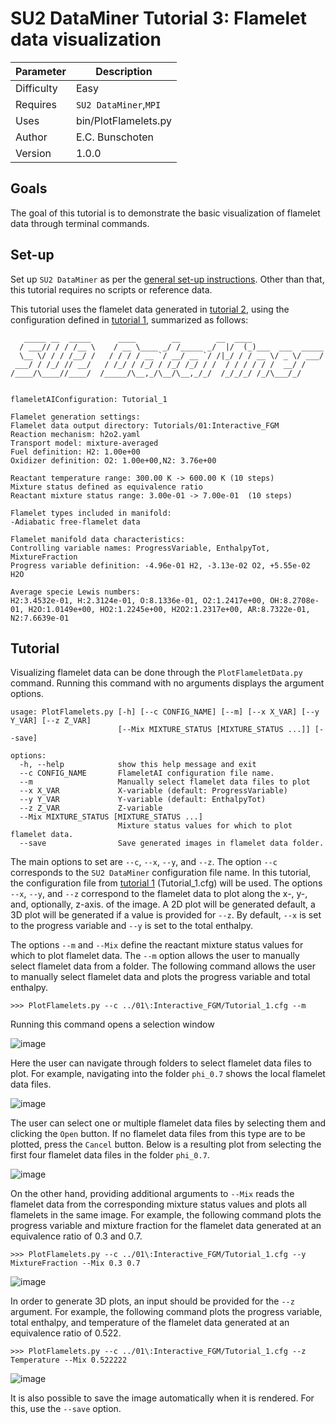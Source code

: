 # SU2 DataMiner Tutorial 3: Flamelet data visualization 

| Parameter      | Description |
| ----------- | ----------- |
| Difficulty      | Easy      |
| Requires   | ```SU2 DataMiner```,```MPI```      |
| Uses | bin/PlotFlamelets.py|
| Author | E.C. Bunschoten |
| Version | 1.0.0 |

## Goals

The goal of this tutorial is to demonstrate the basic visualization of flamelet data through terminal commands.

## Set-up
Set up ```SU2 DataMiner``` as per the [general set-up instructions](../../README.md). Other than that, this tutorial requires no scripts or reference data. 

This tutorial uses the flamelet data generated in [tutorial 2](../02:Interactive_FlameletData/README.md), using the configuration defined in [tutorial 1](../01:Interactive_FGM/README.md), summarized as follows:

```
   _____ __  _____      ____        __        __  ____                
  / ___// / / /__ \    / __ \____ _/ /_____ _/  |/  (_)___  ___  _____
  \__ \/ / / /__/ /   / / / / __ `/ __/ __ `/ /|_/ / / __ \/ _ \/ ___/
 ___/ / /_/ // __/   / /_/ / /_/ / /_/ /_/ / /  / / / / / /  __/ /    
/____/\____//____/  /_____/\__,_/\__/\__,_/_/  /_/_/_/ /_/\___/_/     
                                                                      

flameletAIConfiguration: Tutorial_1

Flamelet generation settings:
Flamelet data output directory: Tutorials/01:Interactive_FGM
Reaction mechanism: h2o2.yaml
Transport model: mixture-averaged
Fuel definition: H2: 1.00e+00
Oxidizer definition: O2: 1.00e+00,N2: 3.76e+00

Reactant temperature range: 300.00 K -> 600.00 K (10 steps)
Mixture status defined as equivalence ratio
Reactant mixture status range: 3.00e-01 -> 7.00e-01  (10 steps)

Flamelet types included in manifold:
-Adiabatic free-flamelet data

Flamelet manifold data characteristics: 
Controlling variable names: ProgressVariable, EnthalpyTot, MixtureFraction
Progress variable definition: -4.96e-01 H2, -3.13e-02 O2, +5.55e-02 H2O

Average specie Lewis numbers:
H2:3.4532e-01, H:2.3124e-01, O:8.1336e-01, O2:1.2417e+00, OH:8.2708e-01, H2O:1.0149e+00, HO2:1.2245e+00, H2O2:1.2317e+00, AR:8.7322e-01, N2:7.6639e-01
```

## Tutorial

Visualizing flamelet data can be done through the ```PlotFlameletData.py``` command.  Running this command with no arguments displays the argument options.
```
usage: PlotFlamelets.py [-h] [--c CONFIG_NAME] [--m] [--x X_VAR] [--y Y_VAR] [--z Z_VAR]
                        [--Mix MIXTURE_STATUS [MIXTURE_STATUS ...]] [--save]

options:
  -h, --help            show this help message and exit
  --c CONFIG_NAME       FlameletAI configuration file name.
  --m                   Manually select flamelet data files to plot
  --x X_VAR             X-variable (default: ProgressVariable)
  --y Y_VAR             Y-variable (default: EnthalpyTot)
  --z Z_VAR             Z-variable
  --Mix MIXTURE_STATUS [MIXTURE_STATUS ...]
                        Mixture status values for which to plot flamelet data.
  --save                Save generated images in flamelet data folder.
```

The main options to set are ```--c```, ```--x```, ```--y```, and ```--z```. The option ```--c``` corresponds to the ```SU2 DataMiner``` configuration file name. In this tutorial, the configuration file from [tutorial 1](../01:Interactive_FGM/README.md) (Tutorial_1.cfg) will be used. The options ```--x```, ```--y```, and ```--z``` correspond to the flamelet data to plot along the x-, y-, and, optionally, z-axis. of the image. A 2D plot will be generated default, a 3D plot will be generated if a value is provided for ```--z```. By default, ```--x``` is set to the progress variable and ```--y``` is set to the total enthalpy.

The options ```--m``` and ```--Mix``` define the reactant mixture status values for which to plot flamelet data. The ```--m``` option allows the user to manually select flamelet data from a folder. The following command allows the user to manually select flamelet data and plots the progress variable and total enthalpy.

```
>>> PlotFlamelets.py --c ../01\:Interactive_FGM/Tutorial_1.cfg --m
```

Running this command opens a selection window

![image](../Images/Tutorial_3/manual_selection.png)

Here the user can navigate through folders to select flamelet data files to plot. For example, navigating into the folder ```phi_0.7``` shows the local flamelet data files.

![image](../Images/Tutorial_3/manual_selection_2.png)

The user can select one or multiple flamelet data files by selecting them and clicking the ```Open``` button. If no flamelet data files from this type are to be plotted, press the ```Cancel``` button. Below is a resulting plot from selecting the first four flamelet data files in the folder ```phi_0.7```.

![image](../Images/Tutorial_3/manual_pv_enthalpy.png)

On the other hand, providing additional arguments to ```--Mix``` reads the flamelet data from the corresponding mixture status values and plots all flamelets in the same image. 
For example, the following command plots the progress variable and mixture fraction for the flamelet data generated at an equivalence ratio of 0.3 and 0.7.

```
>>> PlotFlamelets.py --c ../01\:Interactive_FGM/Tutorial_1.cfg --y MixtureFraction --Mix 0.3 0.7
```
![image](../Images/Tutorial_3/pv_mixfrac_multiple.png)


In order to generate 3D plots, an input should be provided for the ```--z``` argument. For example, the following command plots the progress variable, total enthalpy, and temperature of the flamelet data generated at an equivalence ratio of 0.522.

```
>>> PlotFlamelets.py --c ../01\:Interactive_FGM/Tutorial_1.cfg --z Temperature --Mix 0.522222
```

![image](../Images/Tutorial_3/temperature_3D.png)

It is also possible to save the image automatically when it is rendered. For this, use the ```--save``` option. 


